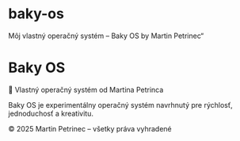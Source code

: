 # baky-os
Môj vlastný operačný systém – Baky OS by Martin Petrinec“
# Baky OS


🚀 Vlastný operačný systém od Martina Petrinca

Baky OS je experimentálny operačný systém navrhnutý pre rýchlosť, jednoduchosť a kreativitu.

© 2025 Martin Petrinec – všetky práva vyhradené
